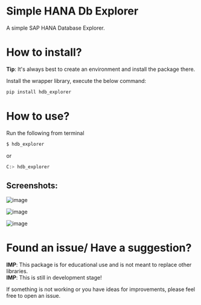 Simple HANA Db Explorer
=======================

A simple SAP HANA Database Explorer.

# How to install?
**Tip**: It's always best to create an environment and install the package there.

Install the wrapper library, execute the below command:
```bash
pip install hdb_explorer
```
# How to use?
Run the following from terminal
```bash
$ hdb_explorer
```
or
```bash
C:> hdb_explorer
```
## Screenshots:
![image](./add_sys.png)

![image](./connected.png)

![image](./sql.png)

# Found an issue/ Have a suggestion?
**IMP**: This package is for educational use and is not meant to replace other libraries. \
**IMP**: This is still in development stage!

If something is not working or you have ideas for improvements, please feel free to open an issue.